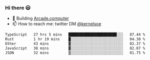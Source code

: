 ### Hi there 😃

- 🔨 Building [Arcade.computer](https://arcade.computer)
- 📫 How to reach me: twitter DM [@kernelsoe](https://twitter.com/kernelsoe)

<!--START_SECTION:waka-->

```txt
TypeScript   27 hrs 5 mins   ██████████████████████░░░   87.44 %
Rust         1 hr 19 mins    █░░░░░░░░░░░░░░░░░░░░░░░░   04.30 %
Other        43 mins         ▓░░░░░░░░░░░░░░░░░░░░░░░░   02.37 %
JavaScript   38 mins         ▓░░░░░░░░░░░░░░░░░░░░░░░░   02.07 %
JSON         32 mins         ▒░░░░░░░░░░░░░░░░░░░░░░░░   01.75 %
```

<!--END_SECTION:waka-->
